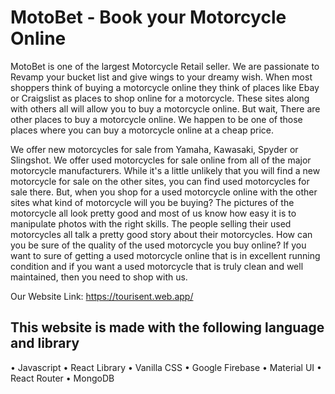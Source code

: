 # MotoBet - Book your Motorcycle Online

MotoBet is one of the largest Motorcycle Retail seller. We are passionate to Revamp your bucket list and give wings to your dreamy wish. When most shoppers think of buying a motorcycle online they think of places like Ebay or Craigslist as places to shop online for a motorcycle. These sites along with others all will allow you to buy a motorcycle online. But wait, There are other places to buy a motorcycle online. We happen to be one of those places where you can buy a motorcycle online at a cheap price.

We offer new motorcycles for sale from Yamaha, Kawasaki, Spyder or Slingshot. We offer used motorcycles for sale online from all of the major motorcycle manufacturers. While it's a little unlikely that you will find a new motorcycle for sale on the other sites, you can find used motorcycles for sale there. But, when you shop for a used motorcycle online with the other sites what kind of motorcycle will you be buying? The pictures of the motorcycle all look pretty good and most of us know how easy it is to manipulate photos with the right skills. The people selling their used motorcycles all talk a pretty good story about their motorcycles. How can you be sure of the quality of the used motorcycle you buy online? If you want to sure of getting a used motorcycle online that is in excellent running condition and if you want a used motorcycle that is truly clean and well maintained, then you need to shop with us.

Our Website Link: https://tourisent.web.app/

## This website is made with the following language and library

• Javascript
• React Library
• Vanilla CSS
• Google Firebase
• Material UI
• React Router
• MongoDB
